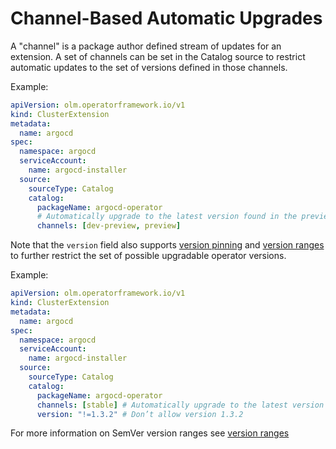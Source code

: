 # Channel-Based Automatic Upgrades

A "channel" is a package author defined stream of updates for an extension. A set of channels can be set in the Catalog source to restrict automatic updates to the set of versions defined in those channels.

Example:

```yaml
apiVersion: olm.operatorframework.io/v1
kind: ClusterExtension
metadata:
  name: argocd
spec:
  namespace: argocd
  serviceAccount:
    name: argocd-installer
  source:
    sourceType: Catalog
    catalog:
      packageName: argocd-operator
      # Automatically upgrade to the latest version found in the preview and dev-preview channels
      channels: [dev-preview, preview]
```

Note that the `version` field also supports [version pinning](./how-to-pin-version.md) and [version ranges](./how-to-version-range-upgrades.md) to further restrict the set of possible upgradable operator versions.

Example:

```yaml
apiVersion: olm.operatorframework.io/v1
kind: ClusterExtension
metadata:
  name: argocd
spec:
  namespace: argocd
  serviceAccount:
    name: argocd-installer
  source:
    sourceType: Catalog
    catalog:
      packageName: argocd-operator
      channels: [stable] # Automatically upgrade to the latest version found in ‘stable’
      version: "!=1.3.2" # Don’t allow version 1.3.2
```

For more information on SemVer version ranges see [version ranges](../concepts/version-ranges.md)
